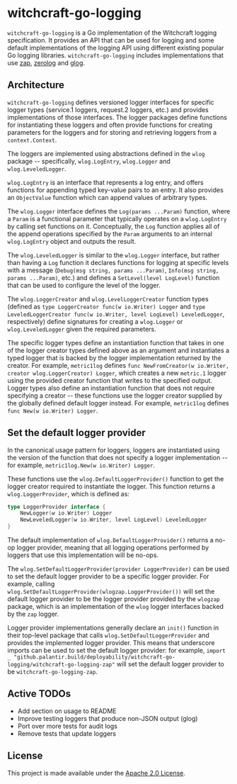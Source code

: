 witchcraft-go-logging
=====================
`witchcraft-go-logging` is a Go implementation of the Witchcraft logging specification. It provides an API that can be
used for logging and some default implementations of the logging API using different existing popular Go logging
libraries. `witchcraft-go-logging` includes implementations that use [zap](https://github.com/uber-go/zap), 
[zerolog](https://github.com/rs/zerolog) and [glog](https://github.com/golang/glog).

Architecture
------------
`witchcraft-go-logging` defines versioned logger interfaces for specific logger types (service.1 loggers, request.2
loggers, etc.) and provides implementations of those interfaces. The logger packages define functions for instantiating
these loggers and often provide functions for creating parameters for the loggers and for storing and retrieving loggers 
from a `context.Context`.

The loggers are implemented using abstractions defined in the `wlog` package -- specifically, `wlog.LogEntry`,
`wlog.Logger` and `wlog.LeveledLogger`.

`wlog.LogEntry` is an interface that represents a log entry, and offers functions for appending typed key-value pairs to
an entry. It also provides an `ObjectValue` function which can append values of arbitrary types.

The `wlog.Logger` interface defines the `Log(params ...Param)` function, where a `Param` is a functional parameter that
typically operates on a `wlog.LogEntry` by calling set functions on it. Conceptually, the `Log` function applies all of
the append operations specified by the `Param` arguments to an internal `wlog.LogEntry` object and outputs the result.

The `wlog.LeveledLogger` is similar to the `wlog.Logger` interface, but rather than having a `Log` function it declares
functions for logging at specific levels with a message (`Debug(msg string, params ...Param)`, 
`Info(msg string, params ...Param)`, etc.) and defines a `SetLevel(level LogLevel)` function that can be used to 
configure the level of the logger. 

The `wlog.LoggerCreator` and `wlog.LevelLoggerCreator` function types (defined as `type LoggerCreator func(w io.Writer) Logger` 
and `type LeveledLoggerCreator func(w io.Writer, level LogLevel) LeveledLogger`, respectively) define signatures for
creating a `wlog.Logger` or `wlog.LeveledLogger` given the required parameters.

The specific logger types define an instantiation function that takes in one of the logger creator types defined above 
as an argument and instantiates a typed logger that is backed by the logger implementation returned by the creator. For 
example, `metric1log` defines `func NewFromCreator(w io.Writer, creator wlog.LoggerCreator) Logger`, which creates a new
`metric.1` logger using the provided creator function that writes to the specified output. Logger types also define an
instantiation function that does not require specifying a creator -- these functions use the logger creator supplied by
the globally defined default logger instead. For example, `metric1log` defines `func New(w io.Writer) Logger`.

Set the default logger provider
-------------------------------
In the canonical usage pattern for loggers, loggers are instantiated using the version of the function that does not
specify a logger implementation -- for example, `metric1log.New(w io.Writer) Logger`.

These functions use the `wlog.DefaultLoggerProvider()` function to get the logger creator required to instantiate the
logger. This function returns a `wlog.LoggerProvider`, which is defined as:

```go
type LoggerProvider interface {
	NewLogger(w io.Writer) Logger
	NewLeveledLogger(w io.Writer, level LogLevel) LeveledLogger
}
```

The default implementation of `wlog.DefaultLoggerProvider()` returns a no-op logger provider, meaning that all logging
operations performed by loggers that use this implementation will be no-ops.

The `wlog.SetDefaultLoggerProvider(provider LoggerProvider)` can be used to set the default logger provider to be a 
specific logger provider. For example, calling `wlog.SetDefaultLoggerProvider(wlogzap.LoggerProvider())` will set the
default logger provider to be the logger provider provided by the `wlogzap` package, which is an implementation of the
`wlog` logger interfaces backed by the `zap` logger.

Logger provider implementations generally declare an `init()` function in their top-level package that calls
`wlog.SetDefaultLoggerProvider` and provides the implemented logger provider. This means that underscore imports can be
used to set the default logger provider: for example, `import _ "github.palantir.build/deployability/witchcraft-go-logging/witchcraft-go-logging-zap"`
will set the default logger provider to be `witchcraft-go-logging-zap`.   

Active TODOs
------------
* Add section on usage to README
* Improve testing loggers that produce non-JSON output (glog)
* Port over more tests for audit logs
* Remove tests that update loggers

License
-------
This project is made available under the [Apache 2.0 License](http://www.apache.org/licenses/LICENSE-2.0).
